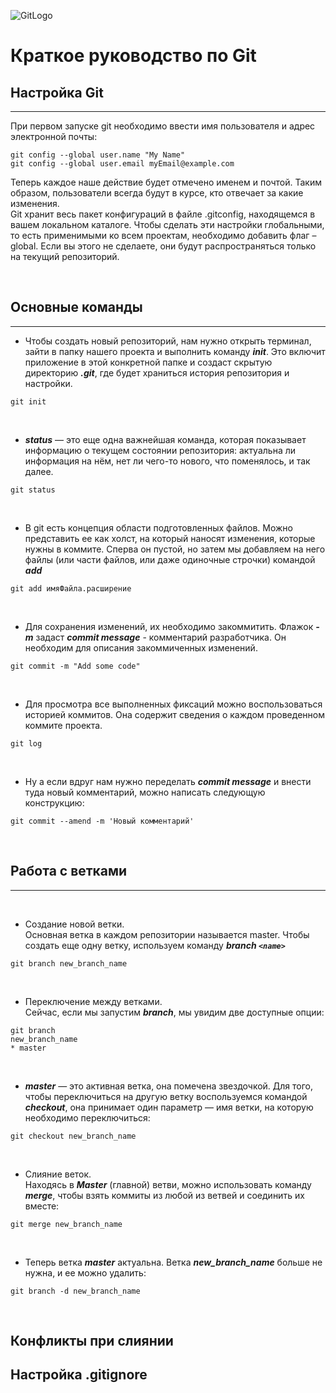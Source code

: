 ![GitLogo](/git_logo.png)  

# Краткое руководство по Git

## Настройка Git
***

При первом запуске git необходимо ввести имя пользователя и адрес электронной почты:  

```
git config --global user.name "My Name"  
git config --global user.email myEmail@example.com
```  
Теперь каждое наше действие будет отмечено именем и почтой. Таким образом, пользователи всегда будут в курсе, кто отвечает за какие изменения.  
Git хранит весь пакет конфигураций в файле .gitconfig, находящемся в вашем локальном каталоге. Чтобы сделать эти настройки глобальными, то есть применимыми ко всем проектам, необходимо добавить флаг –global. Если вы этого не сделаете, они будут распространяться только на текущий репозиторий.  

<br>

## Основные команды
***
* Чтобы создать новый репозиторий, нам нужно открыть терминал, зайти в папку нашего проекта и выполнить команду **_init_**. Это включит приложение в этой конкретной папке и создаст скрытую директорию **_.git_**, где будет храниться история репозитория и настройки.  
```
git init
```  
<br>

* **_status_** — это еще одна важнейшая команда, которая показывает информацию о текущем состоянии репозитория: актуальна ли информация на нём, нет ли чего-то нового, что поменялось, и так далее.

```
git status
```  

<br>

* В git есть концепция области подготовленных файлов. Можно представить ее как холст, на который наносят изменения, которые нужны в коммите. Сперва он пустой, но затем мы добавляем на него файлы (или части файлов, или даже одиночные строчки) командой **_add_**  

```
git add имяФайла.расширение
``` 

<br>

* Для сохранения изменений, их необходимо закоммитить. Флажок **_-m_** задаст ***commit message*** - комментарий разработчика. Он необходим для описания закоммиченных изменений. 

```
git commit -m "Add some code"
```  

<br>

* Для просмотра все выполненных фиксаций можно воспользоваться историей коммитов. Она содержит сведения о каждом проведенном коммите проекта.

```
git log
```  

<br>

* Ну а если вдруг нам нужно переделать ***commit message*** и внести туда новый комментарий, можно написать следующую конструкцию:  

```
git commit --amend -m 'Новый комментарий'
```

<br>

## Работа с ветками
***  

<br>  

* Создание новой ветки.  
Основная ветка в каждом репозитории называется master. Чтобы создать еще одну ветку, используем команду ***branch `<name>`***  

```
git branch new_branch_name
```  

<br>  

* Переключение между ветками.  
Сейчас, если мы запустим ***branch***, мы увидим две доступные опции:  

```
git branch
new_branch_name
* master
```  

<br>  


* ***master*** — это активная ветка, она помечена звездочкой. Для того, чтобы переключиться на другую ветку воспользуемся командой ***checkout***, она принимает один параметр — имя ветки, на которую необходимо переключиться:  

```
git checkout new_branch_name
```  

<br>  

* Слияние веток.  
Находясь в ***Master*** (главной) ветви, можно использовать команду ***merge***, чтобы взять коммиты из любой из ветвей и соединить их вместе:  

```
git merge new_branch_name
```  

<br>  

* Теперь ветка ***master*** актуальна. Ветка ***new_branch_name*** больше не нужна, и ее можно удалить:  

```
git branch -d new_branch_name
```  

<br>  

## Конфликты при слиянии

## Настройка .gitignore